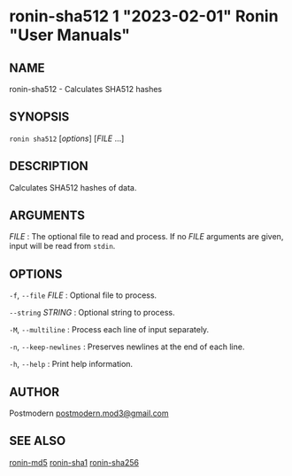 # ronin-sha512 1 "2023-02-01" Ronin "User Manuals"

## NAME

ronin-sha512 - Calculates SHA512 hashes

## SYNOPSIS

`ronin sha512` [*options*] [*FILE* ...]

## DESCRIPTION

Calculates SHA512 hashes of data.

## ARGUMENTS

*FILE*
: The optional file to read and process. If no *FILE* arguments are given,
  input will be read from `stdin`.

## OPTIONS

`-f`, `--file` *FILE*
: Optional file to process.

`--string` *STRING*
: Optional string to process.

`-M`, `--multiline`
: Process each line of input separately.

`-n`, `--keep-newlines`
: Preserves newlines at the end of each line.

`-h`, `--help`
: Print help information.

## AUTHOR

Postmodern <postmodern.mod3@gmail.com>

## SEE ALSO

[ronin-md5](ronin-md5.1.md) [ronin-sha1](ronin-sha1.1.md) [ronin-sha256](ronin-sha256.1.md)